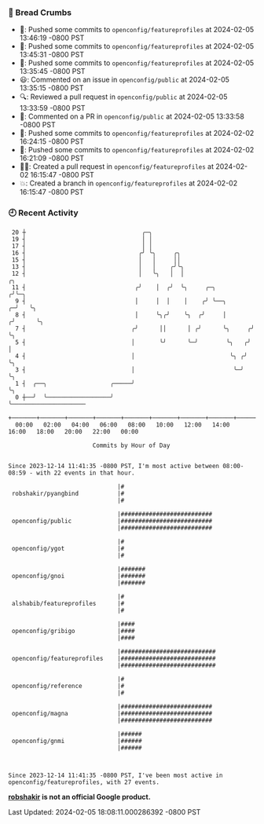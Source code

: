 ### 🍞 Bread Crumbs

 * 🚢: Pushed some commits to `openconfig/featureprofiles` at 2024-02-05 13:46:19 -0800 PST
 * 🚢: Pushed some commits to `openconfig/featureprofiles` at 2024-02-05 13:45:31 -0800 PST
 * 🚢: Pushed some commits to `openconfig/featureprofiles` at 2024-02-05 13:35:45 -0800 PST
 * 😃: Commented on an issue in `openconfig/public` at 2024-02-05 13:35:15 -0800 PST
 * 🔍: Reviewed a pull request in  `openconfig/public` at 2024-02-05 13:33:59 -0800 PST
 * 💬: Commented on a PR in  `openconfig/public` at 2024-02-05 13:33:58 -0800 PST
 * 🚢: Pushed some commits to `openconfig/featureprofiles` at 2024-02-02 16:24:15 -0800 PST
 * 🚢: Pushed some commits to `openconfig/featureprofiles` at 2024-02-02 16:21:09 -0800 PST
 * ✍🏼: Created a pull request in `openconfig/featureprofiles` at 2024-02-02 16:15:47 -0800 PST
 * 💥: Created a branch in `openconfig/featureprofiles` at 2024-02-02 16:15:47 -0800 PST

### 🕘 Recent Activity
```
 20 ┼                                 ╭─╮
 19 ┤                                 │ │
 17 ┤                                 │ │
 16 ┤                                ╭╯ ╰╮     ╭╮
 15 ┤                                │   │     ││
 13 ┤                                │   │    ╭╯╰╮
 12 ┤                                │   ╰╮   │  │                       ╭╮
 11 ┤                               ╭╯    │  ╭╯  ╰╮     ╭─╮             ╭╯╰─╮
  9 ┤                               │     │  │    │    ╭╯ ╰──╮        ╭─╯   ╰╮
  8 ┤                               │     ╰╮╭╯    ╰╮  ╭╯     │       ╭╯      ╰╮
  7 ┤                              ╭╯      ││      │ ╭╯      ╰╮     ╭╯        ╰╮
  5 ┤                              │       ╰╯      ╰─╯        ╰╮   ╭╯          │
  4 ┤                              │                           ╰╮ ╭╯           ╰╮
  3 ┤                              │                            ╰─╯             ╰╮
  1 ┤  ╭──╮                  ╭─────╯                                             ╰╮
  0 ┼──╯  ╰──────────────────╯                                                    ╰─────────────────────
    +───────+───────+───────+───────+───────+───────+───────+───────+───────+───────+───────+───────+────
  00:00   02:00   04:00   06:00   08:00   10:00   12:00   14:00   16:00   18:00   20:00   22:00   00:00   

						Commits by Hour of Day


Since 2023-12-14 11:41:35 -0800 PST, I'm most active between 08:00-08:59 - with 22 events in that hour.

```



```
                               |#
 robshakir/pyangbind           |#
                               |#

                               |##########################
 openconfig/public             |##########################
                               |##########################

                               |#
 openconfig/ygot               |#
                               |#

                               |#######
 openconfig/gnoi               |#######
                               |#######

                               |#
 alshabib/featureprofiles      |#
                               |#

                               |####
 openconfig/gribigo            |####
                               |####

                               |###########################
 openconfig/featureprofiles    |###########################
                               |###########################

                               |#
 openconfig/reference          |#
                               |#

                               |##########################
 openconfig/magna              |##########################
                               |##########################

                               |######
 openconfig/gnmi               |######
                               |######



Since 2023-12-14 11:41:35 -0800 PST, I've been most active in openconfig/featureprofiles, with 27 events.

```
**[robshakir](mailto:robjs@google.com) is not an official Google product.**  


Last Updated: 2024-02-05 18:08:11.000286392 -0800 PST
